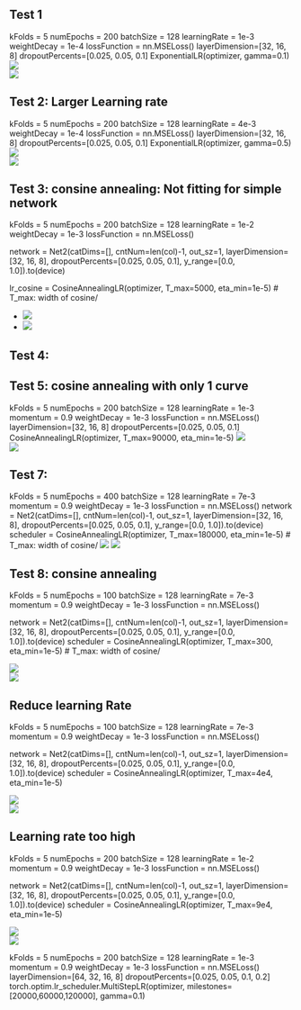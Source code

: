 ## Test 1
kFolds = 5
numEpochs = 200
batchSize = 128
learningRate = 1e-3
weightDecay = 1e-4
lossFunction = nn.MSELoss()
layerDimension=[32, 16, 8]
dropoutPercents=[0.025, 0.05, 0.1]
ExponentialLR(optimizer, gamma=0.1)
![](20221206123915.png)  
![](20221206123929.png)  
## Test 2: Larger Learning rate

kFolds = 5
numEpochs = 200
batchSize = 128
learningRate = 4e-3
weightDecay = 1e-4
lossFunction = nn.MSELoss()
layerDimension=[32, 16, 8]
dropoutPercents=[0.025, 0.05, 0.1]
ExponentialLR(optimizer, gamma=0.5)
![](20221206132324.png)  
![](20221206132335.png)  

## Test 3: consine annealing: Not fitting for simple network
kFolds = 5
numEpochs = 200
batchSize = 128
learningRate = 1e-2
weightDecay = 1e-3
lossFunction = nn.MSELoss()

network = Net2(catDims=[], cntNum=len(col)-1, out_sz=1, layerDimension=[32, 16, 8],
            dropoutPercents=[0.025, 0.05, 0.1], y_range=[0.0, 1.0]).to(device)

lr_cosine = CosineAnnealingLR(optimizer, T_max=5000, eta_min=1e-5)  # T_max: width of cosine/

- ![](20221206141633.png)  
- ![](20221206141649.png) 

## Test 4:

## Test 5: cosine annealing with only 1 curve
kFolds = 5
numEpochs = 200
batchSize = 128
learningRate = 1e-3
momentum = 0.9
weightDecay = 1e-3
lossFunction = nn.MSELoss()
layerDimension=[32, 16, 8]
dropoutPercents=[0.025, 0.05, 0.1]
CosineAnnealingLR(optimizer, T_max=90000, eta_min=1e-5)
![](20221206231008.png)  
![](20221206231017.png)  

## Test 7: 
kFolds = 5
numEpochs = 400
batchSize = 128
learningRate = 7e-3
momentum = 0.9
weightDecay = 1e-3
lossFunction = nn.MSELoss()
network = Net2(catDims=[], cntNum=len(col)-1, out_sz=1, layerDimension=[32, 16, 8],
                dropoutPercents=[0.025, 0.05, 0.1], y_range=[0.0, 1.0]).to(device)
scheduler = CosineAnnealingLR(optimizer, T_max=180000, eta_min=1e-5)  # T_max: width of cosine/
![](20221207210114.png)
![](20221207210126.png)  
## Test 8: consine annealing
kFolds = 5
numEpochs = 100
batchSize = 128
learningRate = 7e-3
momentum = 0.9
weightDecay = 1e-3
lossFunction = nn.MSELoss()

network = Net2(catDims=[], cntNum=len(col)-1, out_sz=1, layerDimension=[32, 16, 8],
                dropoutPercents=[0.025, 0.05, 0.1], y_range=[0.0, 1.0]).to(device)
scheduler = CosineAnnealingLR(optimizer, T_max=300, eta_min=1e-5)  # T_max: width of cosine/

![](20221207225005.png)  
![](20221207225017.png)  

## Reduce learning Rate
kFolds = 5
numEpochs = 100
batchSize = 128
learningRate = 7e-3
momentum = 0.9
weightDecay = 1e-3
lossFunction = nn.MSELoss()

network = Net2(catDims=[], cntNum=len(col)-1, out_sz=1, layerDimension=[32, 16, 8],
                dropoutPercents=[0.025, 0.05, 0.1], y_range=[0.0, 1.0]).to(device)
scheduler = CosineAnnealingLR(optimizer, T_max=4e4, eta_min=1e-5)


![](20221207233332.png)  
![](20221207233342.png)

## Learning rate too high

kFolds = 5
numEpochs = 200
batchSize = 128
learningRate = 1e-2
momentum = 0.9
weightDecay = 1e-3
lossFunction = nn.MSELoss()

network = Net2(catDims=[], cntNum=len(col)-1, out_sz=1, layerDimension=[32, 16, 8],
                dropoutPercents=[0.025, 0.05, 0.1], y_range=[0.0, 1.0]).to(device)
scheduler = CosineAnnealingLR(optimizer, T_max=9e4, eta_min=1e-5)


![](20221208003408.png)  
![](20221208003416.png)  


kFolds = 5
numEpochs = 200
batchSize = 128
learningRate = 1e-3
momentum = 0.9
weightDecay = 1e-3
lossFunction = nn.MSELoss()
layerDimension=[64, 32, 16, 8]
dropoutPercents=[0.025, 0.05, 0.1, 0.2]
torch.optim.lr_scheduler.MultiStepLR(optimizer, 
    milestones=[20000,60000,120000], gamma=0.1)
    